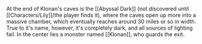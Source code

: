 At the end of Klonan's caves is the [[Abyssal Dark]] (not discovered until [[Characters/Lily]]/the player finds it), where the caves open up more into a massive chamber, which eventually reaches around 30 miles or so in width. True to it's name, however, it's completely dark, and all sources of lighting fail. In the center lies a monster named [[Klonan]], who guards the exit.